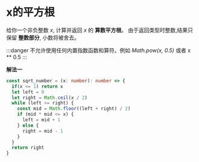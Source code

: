 # x的平方根

  给你一个非负整数 *x*, 计算并返回 *x* 的 **算数平方根**。 由于返回类型时整数,结果只保留 **整数部分**, 小数将被舍去。

:::danger
不允许使用任何内置指数函数和算符。例如 *Math.pow(x, 0.5)* 或者 x ** 0.5
:::

**解法一**

```ts
const sqrt_number = (x: number): number => {
  if(x <= 1) return x
  let left = 0
  let right = Math.ceil(x / 2)
  while (left <= right) {
    const mid = Math.floor((left + right) / 2)
    if (mid * mid <= x) {
      left = mid + 1
    } else {
      right = mid - 1
    }
  }
  return right
}
```